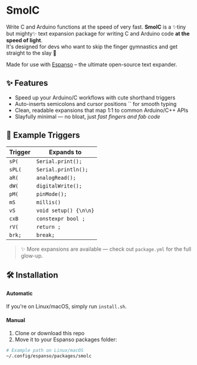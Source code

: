 # SmolC
Write C and Arduino functions at the speed of very fast.
**SmolC** is a ✨tiny but mighty✨ text expansion package for writing C and Arduino code **at the speed of light**.  
It's designed for devs who want to skip the finger gymnastics and get straight to the slay 💅

Made for use with [Espanso](https://espanso.org) – the ultimate open-source text expander.

## ✨ Features
- Speed up your Arduino/C workflows with cute shorthand triggers
- Auto-inserts semicolons and cursor positions `` for smooth typing
- Clean, readable expansions that map 1:1 to common Arduino/C++ APIs
- Slayfully minimal — no bloat, just *fast fingers and fab code*

## 🧪 Example Triggers

| Trigger | Expands to            |
|---------|-----------------------|
| `sP(`   | `Serial.print();`     |
| `sPL(`  | `Serial.println();`   |
| `aR(`   | `analogRead();`       |
| `dW(`   | `digitalWrite();`     |
| `pM(`   | `pinMode();`          |
| `mS`    | `millis()`            |
| `vS`    | `void setup() {\n\n}` |
| `cxB`   | `constexpr bool ;`    |
| `rV(`   | `return ;`            |
| `brk;`  | `break;`              |

> ✨ More expansions are available — check out `package.yml` for the full glow-up.


## 🛠️ Installation
#### Automatic
If you're on Linux/macOS, simply run `install.sh`.

#### Manual
1. Clone or download this repo
2. Move it to your Espanso packages folder:

```bash
# Example path on Linux/macOS
~/.config/espanso/packages/smolc
```

